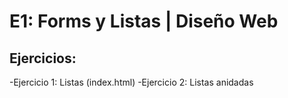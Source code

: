 # E1: Forms y Listas | Diseño Web

## Ejercicios:

-Ejercicio 1: Listas (index.html)
-Ejercicio 2: Listas anidadas
